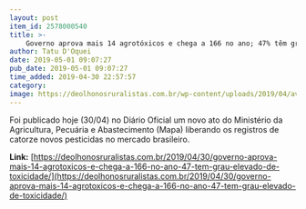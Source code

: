 ```yaml
---
layout: post
item_id: 2578000540
title: >-
    Governo aprova mais 14 agrotóxicos e chega a 166 no ano; 47% têm grau elevado de toxicidade
author: Tatu D'Oquei
date: 2019-05-01 09:07:27
pub_date: 2019-05-01 09:07:27
time_added: 2019-04-30 22:57:57
category: 
image: https://deolhonosruralistas.com.br/wp-content/uploads/2019/04/aviao-mst-agrotoxico.jpg
---
```


Foi publicado hoje (30/04) no Diário Oficial um novo ato do Ministério da Agricultura, Pecuária e Abastecimento (Mapa) liberando os registros de catorze novos pesticidas no mercado brasileiro.

**Link:** [https://deolhonosruralistas.com.br/2019/04/30/governo-aprova-mais-14-agrotoxicos-e-chega-a-166-no-ano-47-tem-grau-elevado-de-toxicidade/](https://deolhonosruralistas.com.br/2019/04/30/governo-aprova-mais-14-agrotoxicos-e-chega-a-166-no-ano-47-tem-grau-elevado-de-toxicidade/)

